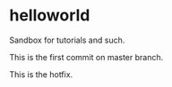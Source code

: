 helloworld
==========

Sandbox for tutorials and such.

This is the first commit on master branch.

This is the hotfix.
